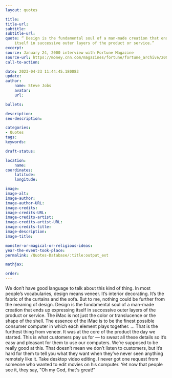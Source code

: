 ```yaml
---
layout: quotes

title:
title-url:
subtitle:
subtitle-url:
quote: “ Design is the fundamental soul of a man-made creation that ends up expressing
    itself in successive outer layers of the product or service.”
excerpt:
source: January 24, 2000 interview with Fortune Magazine
source-url: https://money.cnn.com/magazines/fortune/fortune_archive/2000/01/24/272277/
call-to-action:

date: 2023-04-23 11:44:45.180083
update:
author:
    name: Steve Jobs
    avatar:
    url:

bullets:

description:
seo-description:

categories:
- Quotes
tags:
keywords:

draft-status:

location:
    name:
coordinates:
    latitude:
    longitude:

image:
image-alt:
image-author:
image-author-URL:
image-credits:
image-credits-URL:
image-credits-artist:
image-credits-artist-URL:
image-credits-title:
image-description:
image-title:

monster-or-magical-or-religious-ideas:
year-the-event-took-place:
permalink: /Quotes-Database/:title:output_ext

mathjax:

order:
---
```

We don’t have good language to talk about this kind of thing.  In most people’s vocabularies, design means veneer. It’s interior decorating. It’s the fabric of the curtains and the sofa. But to me, nothing could be further from the meaning of design. Design is the fundamental soul of a man-made creation that ends up expressing itself in successive outer layers of the product or service. The iMac is not just the color or translucence or the shape of the shell. The essence of the iMac is to be the finest possible consumer computer in which each element plays together. ... That is the furthest thing from veneer. It was at the core of the product the day we started. This is what customers pay us for — to sweat all these details so it’s easy and pleasant for them to use our computers. We’re supposed to be really good at this. That doesn’t mean we don’t listen to customers, but it’s hard for them to tell you what they want when they’ve never seen anything remotely like it.  Take desktop video editing. I never got one request from someone who wanted to edit movies on his computer. Yet now that people see it, they say, "Oh my God, that's great!”